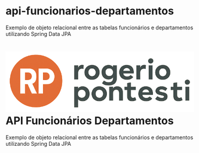 # api-funcionarios-departamentos
Exemplo de objeto relacional entre as tabelas funcionários e departamentos utilizando Spring Data JPA

# ![rogeriopontesti logo](https://raw.githubusercontent.com/rogeriopontesti/api-funcionarios-departamentos/refs/heads/master/assets/rogeriopontesti.png?token=GHSAT0AAAAAADHS5EL4H7OCGLZPETZ66PTM2D2FCBA) API Funcionários Departamentos

Exemplo de objeto relacional entre as tabelas funcionários e departamentos utilizando Spring Data JPA
